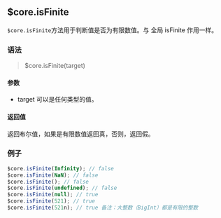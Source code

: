 ## $core.isFinite

`$core.isFinite`方法用于判断值是否为有限数值。与 全局 isFinite 作用一样。

### 语法

> $core.isFinite(target)

#### 参数

- target 可以是任何类型的值。

#### 返回值

返回布尔值，如果是有限数值返回真，否则，返回假。

### 例子

```javascript
$core.isFinite(Infinity); // false
$core.isFinite(NaN); // false
$core.isFinite(); // false
$core.isFinite(undefined); // false
$core.isFinite(null); // true
$core.isFinite(521); // true
$core.isFinite(521n); // true 备注：大整数（BigInt）都是有限的整数
```

